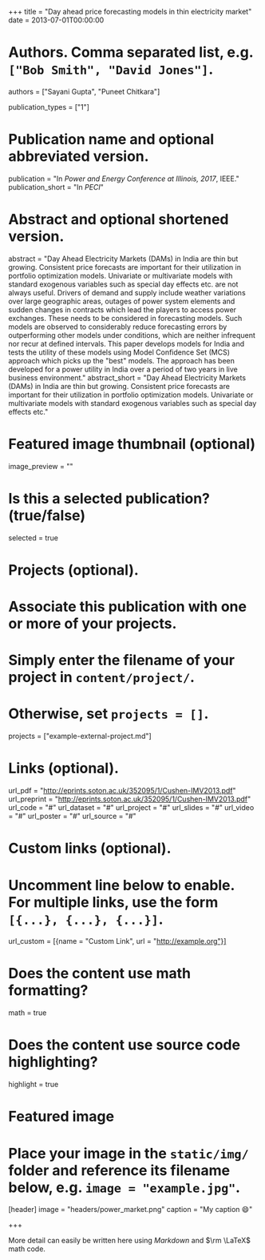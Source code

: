 +++
title = "Day ahead price forecasting models in thin electricity market"
date = 2013-07-01T00:00:00

# Authors. Comma separated list, e.g. `["Bob Smith", "David Jones"]`.
authors = ["Sayani Gupta", "Puneet Chitkara"]

publication_types = ["1"]

# Publication name and optional abbreviated version.
publication = "In *Power and Energy Conference at Illinois, 2017*, IEEE."
publication_short = "In *PECI*"

# Abstract and optional shortened version.
abstract = "Day Ahead Electricity Markets (DAMs) in India are thin but growing. Consistent price forecasts are important for their utilization in portfolio optimization models. Univariate or multivariate models with standard exogenous variables such as special day effects etc. are not always useful. Drivers of demand and supply include weather variations over large geographic areas, outages of power system elements and sudden changes in contracts which lead the players to access power exchanges. These needs to be considered in forecasting models. Such models are observed to considerably reduce forecasting errors by outperforming other models under conditions, which are neither infrequent nor recur at defined intervals. This paper develops models for India and tests the utility of these models using Model Confidence Set (MCS) approach which picks up the \"best\" models. The approach has been developed for a power utility in India over a period of two years in live business environment."
abstract_short = "Day Ahead Electricity Markets (DAMs) in India are thin but growing. Consistent price forecasts are important for their utilization in portfolio optimization models. Univariate or multivariate models with standard exogenous variables such as special day effects etc."

# Featured image thumbnail (optional)
image_preview = ""

# Is this a selected publication? (true/false)
selected = true

# Projects (optional).
#   Associate this publication with one or more of your projects.
#   Simply enter the filename of your project in `content/project/`.
#   Otherwise, set `projects = []`.
projects = ["example-external-project.md"]

# Links (optional).
url_pdf = "http://eprints.soton.ac.uk/352095/1/Cushen-IMV2013.pdf"
url_preprint = "http://eprints.soton.ac.uk/352095/1/Cushen-IMV2013.pdf"
url_code = "#"
url_dataset = "#"
url_project = "#"
url_slides = "#"
url_video = "#"
url_poster = "#"
url_source = "#"

# Custom links (optional).
#   Uncomment line below to enable. For multiple links, use the form `[{...}, {...}, {...}]`.
url_custom = [{name = "Custom Link", url = "http://example.org"}]

# Does the content use math formatting?
math = true

# Does the content use source code highlighting?
highlight = true

# Featured image
# Place your image in the `static/img/` folder and reference its filename below, e.g. `image = "example.jpg"`.
[header]
image = "headers/power_market.png"
caption = "My caption :smile:"

+++

More detail can easily be written here using *Markdown* and $\rm \LaTeX$ math code.
